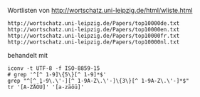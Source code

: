 Wortlisten von http://wortschatz.uni-leipzig.de/html/wliste.html

    http://wortschatz.uni-leipzig.de/Papers/top10000de.txt
    http://wortschatz.uni-leipzig.de/Papers/top10000en.txt
    http://wortschatz.uni-leipzig.de/Papers/top10000fr.txt
    http://wortschatz.uni-leipzig.de/Papers/top10000nl.txt

behandelt mit

    iconv -t UTF-8 -f ISO-8859-15 
    # grep '^[^ 1-9]\{5\}[^ 1-9]*$' 
    grep "^[^ 1-9\.\'-][^ 1-9A-Z\.\'-]\{3\}[^ 1-9A-Z\.\'-]*$"
    tr '[A-ZÄÖÜ]' '[a-zäöü]'
